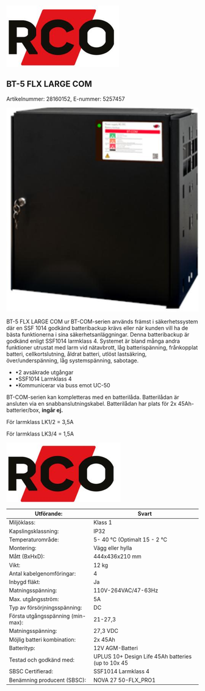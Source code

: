 ![](images/_page_0_Picture_0.jpeg)

## BT-5 FLX LARGE COM

Artikelnummer: 28160152, E-nummer: 5257457

![](images/_page_0_Picture_3.jpeg)

BT-5 FLX LARGE COM ur BT-COM-serien används främst i säkerhetssystem där en SSF 1014 godkänd batteribackup krävs eller när kunden vill ha de bästa funktionerna i sina säkerhetsanläggningar. Denna batteribackup är godkänd enligt SSF1014 larmklass 4. Systemet är bland många andra funktioner utrustat med larm vid nätavbrott, låg batterispänning, frånkopplat batteri, cellkortslutning, åldrat batteri, utlöst lastsäkring, över/underspänning, låg systemspänning, sabotage.

- •2 avsäkrade utgångar
- •SSF1014 Larmklass 4
- •Kommunicerar via buss emot UC-50

BT-COM-serien kan kompletteras med en batterilåda. Batterilådan är ansluten via en snabbanslutningskabel. Batterilådan har plats för 2x 45Ah-batterier/box, **ingår ej.** 

För larmklass LK1/2 = 3,5A

För larmklass LK3/4 = 1,5A

![](images/_page_1_Picture_0.jpeg)

| Utförande:                        | Svart                                              |
|-----------------------------------|----------------------------------------------------|
| Miljöklass:                       | Klass 1                                            |
| Kapslingsklassning:               | IP32                                               |
| Temperaturområde:                 | 5- 40 °C (Optimalt 15 - 2 °C                       |
| Montering:                        | Vägg eller hylla                                   |
| Mått (BxHxD):                     | 444x436x210 mm                                     |
| Vikt:                             | 12 kg                                              |
| Antal kabelgenomföringar:         | 4                                                  |
| Inbygd fläkt:                     | Ja                                                 |
| Matningsspänning:                 | 110V-264VAC/47-63Hz                                |
| Max. utgångsström:                | 5A                                                 |
| Typ av försörjningsspänning:      | DC                                                 |
| Första utgångsspänning (min-max): | 21-27,3                                            |
| Matningsspänning:                 | 27,3 VDC                                           |
| Möjlig batteri kombination:       | 2x 45Ah                                            |
| Batterityp:                       | 12V AGM-Batteri                                    |
| Testad och godkänd med:           | UPLUS 10+ Design Life 45Ah batteries (up to 10x 45 |
| SBSC Certifierad:                 | SSF1014 Larmklass 4                                |
| Benämning producent (SBSC):       | NOVA 27 50-FLX_PRO1                                |
